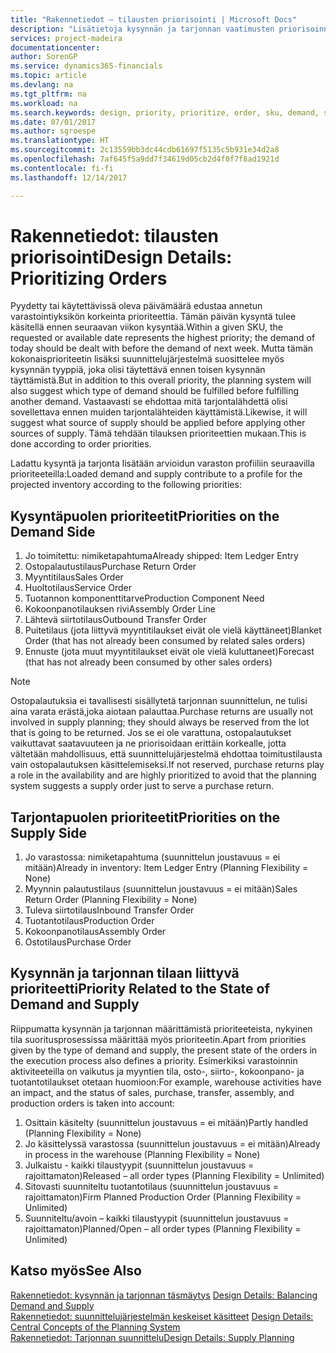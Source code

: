 ```yaml
---
title: "Rakennetiedot – tilausten priorisointi | Microsoft Docs"
description: "Lisätietoja kysynnän ja tarjonnan vaatimusten priorisoinnista."
services: project-madeira
documentationcenter: 
author: SorenGP
ms.service: dynamics365-financials
ms.topic: article
ms.devlang: na
ms.tgt_pltfrm: na
ms.workload: na
ms.search.keywords: design, priority, prioritize, order, sku, demand, supply
ms.date: 07/01/2017
ms.author: sgroespe
ms.translationtype: HT
ms.sourcegitcommit: 2c13559bb3dc44cdb61697f5135c5b931e34d2a8
ms.openlocfilehash: 7af645f5a9dd7f34619d05cb2d4f0f7f8ad1921d
ms.contentlocale: fi-fi
ms.lasthandoff: 12/14/2017

---
```

# <a name="design-details-prioritizing-orders"></a><span data-ttu-id="14889-103">Rakennetiedot: tilausten priorisointi</span><span class="sxs-lookup"><span data-stu-id="14889-103">Design Details: Prioritizing Orders</span></span>
<span data-ttu-id="14889-104">Pyydetty tai käytettävissä oleva päivämäärä edustaa annetun varastointiyksikön korkeinta prioriteettia. Tämän päivän kysyntä tulee käsitellä ennen seuraavan viikon kysyntää.</span><span class="sxs-lookup"><span data-stu-id="14889-104">Within a given SKU, the requested or available date represents the highest priority; the demand of today should be dealt with before the demand of next week.</span></span> <span data-ttu-id="14889-105">Mutta tämän kokonaisprioriteetin lisäksi suunnittelujärjestelmä suosittelee myös kysynnän tyyppiä, joka olisi täytettävä ennen toisen kysynnän täyttämistä.</span><span class="sxs-lookup"><span data-stu-id="14889-105">But in addition to this overall priority, the planning system will also suggest which type of demand should be fulfilled before fulfilling another demand.</span></span> <span data-ttu-id="14889-106">Vastaavasti se ehdottaa mitä tarjontalähdettä olisi sovellettava ennen muiden tarjontalähteiden käyttämistä.</span><span class="sxs-lookup"><span data-stu-id="14889-106">Likewise, it will suggest what source of supply should be applied before applying other sources of supply.</span></span> <span data-ttu-id="14889-107">Tämä tehdään tilauksen prioriteettien mukaan.</span><span class="sxs-lookup"><span data-stu-id="14889-107">This is done according to order priorities.</span></span>  
  
<span data-ttu-id="14889-108">Ladattu kysyntä ja tarjonta lisätään arvioidun varaston profiiliin seuraavilla prioriteeteilla:</span><span class="sxs-lookup"><span data-stu-id="14889-108">Loaded demand and supply contribute to a profile for the projected inventory according to the following priorities:</span></span>  
  
## <a name="priorities-on-the-demand-side"></a><span data-ttu-id="14889-109">Kysyntäpuolen prioriteetit</span><span class="sxs-lookup"><span data-stu-id="14889-109">Priorities on the Demand Side</span></span>  
1. <span data-ttu-id="14889-110">Jo toimitettu: nimiketapahtuma</span><span class="sxs-lookup"><span data-stu-id="14889-110">Already shipped: Item Ledger Entry</span></span>  
2. <span data-ttu-id="14889-111">Ostopalautustilaus</span><span class="sxs-lookup"><span data-stu-id="14889-111">Purchase Return Order</span></span>  
3. <span data-ttu-id="14889-112">Myyntitilaus</span><span class="sxs-lookup"><span data-stu-id="14889-112">Sales Order</span></span>  
4. <span data-ttu-id="14889-113">Huoltotilaus</span><span class="sxs-lookup"><span data-stu-id="14889-113">Service Order</span></span>  
5. <span data-ttu-id="14889-114">Tuotannon komponenttitarve</span><span class="sxs-lookup"><span data-stu-id="14889-114">Production Component Need</span></span>  
6. <span data-ttu-id="14889-115">Kokoonpanotilauksen rivi</span><span class="sxs-lookup"><span data-stu-id="14889-115">Assembly Order Line</span></span>  
7. <span data-ttu-id="14889-116">Lähtevä siirtotilaus</span><span class="sxs-lookup"><span data-stu-id="14889-116">Outbound Transfer Order</span></span>  
8. <span data-ttu-id="14889-117">Puitetilaus (jota liittyvä myyntitilaukset eivät ole vielä käyttäneet)</span><span class="sxs-lookup"><span data-stu-id="14889-117">Blanket Order (that has not already been consumed by related sales orders)</span></span>  
9. <span data-ttu-id="14889-118">Ennuste (jota muut myyntitilaukset eivät ole vielä kuluttaneet)</span><span class="sxs-lookup"><span data-stu-id="14889-118">Forecast (that has not already been consumed by other sales orders)</span></span>  
  
> [!NOTE]  
>  <span data-ttu-id="14889-119">Ostopalautuksia ei tavallisesti sisällytetä tarjonnan suunnittelun, ne tulisi aina varata erästä,joka aiotaan palauttaa.</span><span class="sxs-lookup"><span data-stu-id="14889-119">Purchase returns are usually not involved in supply planning; they should always be reserved from the lot that is going to be returned.</span></span> <span data-ttu-id="14889-120">Jos se ei ole varattuna, ostopalautukset vaikuttavat saatavuuteen ja ne priorisoidaan erittäin korkealle, jotta vältetään mahdollisuus, että suunnittelujärjestelmä ehdottaa toimitustilausta vain ostopalautuksen käsittelemiseksi.</span><span class="sxs-lookup"><span data-stu-id="14889-120">If not reserved, purchase returns play a role in the availability and are highly prioritized to avoid that the planning system suggests a supply order just to serve a purchase return.</span></span>  
  
## <a name="priorities-on-the-supply-side"></a><span data-ttu-id="14889-121">Tarjontapuolen prioriteetit</span><span class="sxs-lookup"><span data-stu-id="14889-121">Priorities on the Supply Side</span></span>  
1. <span data-ttu-id="14889-122">Jo varastossa: nimiketapahtuma (suunnittelun joustavuus = ei mitään)</span><span class="sxs-lookup"><span data-stu-id="14889-122">Already in inventory: Item Ledger Entry (Planning Flexibility = None)</span></span>  
2. <span data-ttu-id="14889-123">Myynnin palautustilaus (suunnittelun joustavuus = ei mitään)</span><span class="sxs-lookup"><span data-stu-id="14889-123">Sales Return Order (Planning Flexibility = None)</span></span>  
3. <span data-ttu-id="14889-124">Tuleva siirtotilaus</span><span class="sxs-lookup"><span data-stu-id="14889-124">Inbound Transfer Order</span></span>  
4. <span data-ttu-id="14889-125">Tuotantotilaus</span><span class="sxs-lookup"><span data-stu-id="14889-125">Production Order</span></span>  
5. <span data-ttu-id="14889-126">Kokoonpanotilaus</span><span class="sxs-lookup"><span data-stu-id="14889-126">Assembly Order</span></span>  
6. <span data-ttu-id="14889-127">Ostotilaus</span><span class="sxs-lookup"><span data-stu-id="14889-127">Purchase Order</span></span>  
  
## <a name="priority-related-to-the-state-of-demand-and-supply"></a><span data-ttu-id="14889-128">Kysynnän ja tarjonnan tilaan liittyvä prioriteetti</span><span class="sxs-lookup"><span data-stu-id="14889-128">Priority Related to the State of Demand and Supply</span></span>  
<span data-ttu-id="14889-129">Riippumatta kysynnän ja tarjonnan määrittämistä prioriteeteista, nykyinen tila suoritusprosessissa määrittää myös prioriteetin.</span><span class="sxs-lookup"><span data-stu-id="14889-129">Apart from priorities given by the type of demand and supply, the present state of the orders in the execution process also defines a priority.</span></span> <span data-ttu-id="14889-130">Esimerkiksi varastoinnin aktiviteeteilla on vaikutus ja myyntien tila, osto-, siirto-, kokoonpano- ja tuotantotilaukset otetaan huomioon:</span><span class="sxs-lookup"><span data-stu-id="14889-130">For example, warehouse activities have an impact, and the status of sales, purchase, transfer, assembly, and production orders is taken into account:</span></span>  
  
1. <span data-ttu-id="14889-131">Osittain käsitelty (suunnittelun joustavuus = ei mitään)</span><span class="sxs-lookup"><span data-stu-id="14889-131">Partly handled (Planning Flexibility = None)</span></span>  
2. <span data-ttu-id="14889-132">Jo käsittelyssä varastossa (suunnittelun joustavuus = ei mitään)</span><span class="sxs-lookup"><span data-stu-id="14889-132">Already in process in the warehouse (Planning Flexibility = None)</span></span>  
3. <span data-ttu-id="14889-133">Julkaistu - kaikki tilaustyypit (suunnittelun joustavuus = rajoittamaton)</span><span class="sxs-lookup"><span data-stu-id="14889-133">Released – all order types (Planning Flexibility = Unlimited)</span></span>  
4. <span data-ttu-id="14889-134">Sitovasti suunniteltu tuotantotilaus (suunnittelun joustavuus = rajoittamaton)</span><span class="sxs-lookup"><span data-stu-id="14889-134">Firm Planned Production Order (Planning Flexibility = Unlimited)</span></span>  
5. <span data-ttu-id="14889-135">Suunniteltu/avoin – kaikki tilaustyypit (suunnittelun joustavuus = rajoittamaton)</span><span class="sxs-lookup"><span data-stu-id="14889-135">Planned/Open – all order types (Planning Flexibility = Unlimited)</span></span>  
  
## <a name="see-also"></a><span data-ttu-id="14889-136">Katso myös</span><span class="sxs-lookup"><span data-stu-id="14889-136">See Also</span></span>  
<span data-ttu-id="14889-137">[Rakennetiedot: kysynnän ja tarjonnan täsmäytys](design-details-balancing-demand-and-supply.md) </span><span class="sxs-lookup"><span data-stu-id="14889-137">[Design Details: Balancing Demand and Supply](design-details-balancing-demand-and-supply.md) </span></span>  
<span data-ttu-id="14889-138">[Rakennetiedot: suunnittelujärjestelmän keskeiset käsitteet](design-details-central-concepts-of-the-planning-system.md) </span><span class="sxs-lookup"><span data-stu-id="14889-138">[Design Details: Central Concepts of the Planning System](design-details-central-concepts-of-the-planning-system.md) </span></span>  
[<span data-ttu-id="14889-139">Rakennetiedot: Tarjonnan suunnittelu</span><span class="sxs-lookup"><span data-stu-id="14889-139">Design Details: Supply Planning</span></span>](design-details-supply-planning.md)
